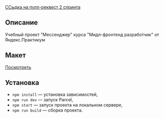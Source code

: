 [ССыдка на пулл-реквест 2 спринта](<https://github.com/MasterOfMenace/middle.messenger.praktikum.yandex/pull/2>)
## Описание

Учебный проект "Мессенджер" курса "Мидл-фронтенд разработчик" от Яндекс.Практикум

## Макет

[Посмотреть](<https://www.figma.com/file/68niuST0lFqB5shApOOYWj/Chat-(Copy)?node-id=0%3A1>)

## Установка

- `npm install` — установка зависимостей,
- `npm run dev` — запуск Parcel,
- `npm start` — запуск проекта на локальном сервере,
- `npm run build` — сборка проекта.
